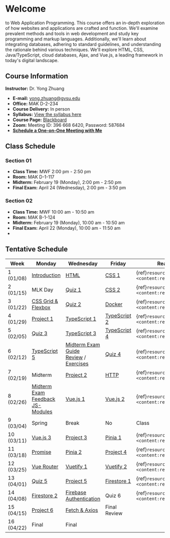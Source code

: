 # Welcome

to Web Application Programming. This course offers an in-depth exploration of how websites and applications are crafted and function. We'll examine prevalent methods and tools in web development and study key programming and markup languages. Additionally, we'll learn about integrating databases, adhering to standard guidelines, and understanding the rationale behind various techniques. We'll explore HTML, CSS, Java/TypeScript, cloud databases, Ajax, and Vue.js, a leading framework in today's digital landscape.

## Course Information

**Instructor:** Dr. Yong Zhuang

- <i class="fa fa-envelope"></i> **E-mail:** [yong.zhuang@gvsu.edu](mailto:yong.zhuang@gvsu.edu)
- <i class="fa fa-building"></i> **Office:** MAK D-2-234
- <i class="fa fa-chalkboard-teacher"></i> **Course Delivery:** In person
- <i class="fa fa-book-reader"></i> **Syllabus:** [View the syllabus here](assets/pdf/syllabus.pdf)
- <i class="fa fa-book"></i> **Course Page:** [Blackboard](https://lms.gvsu.edu/)
- <i class="fa fa-video"></i> **Zoom:** Meeting ID: 396 668 6420, Password: 587684
- <i class="fa fa-calendar"></i> [**Schedule a One-on-One Meeting with Me**](https://outlook.office.com/bookwithme/user/8e0ad8c680e644aab3c32cd9c13b690b@gvsu.edu/meetingtype/sK-RN8cGbkq2UzIiUaRehA2?anonymous&ep=mlink)

## Class Schedule

### Section 01

- **Class Time:** MWF 2:00 pm - 2:50 pm
- **Room:** MAK D-1-117
- **Midterm:** February 19 (Monday), 2:00 pm - 2:50 pm
- **Final Exam:** April 24 (Wednesday), 2:00 pm - 3:50 pm

### Section 02

- **Class Time:** MWF 10:00 am - 10:50 am
- **Room:** MAK B-1-124
- **Midterm:** February 19 (Monday), 10:00 am - 10:50 am
- **Final Exam:** April 22 (Monday), 10:00 am - 11:50 am
- <!-- Table of Contents will be auto-generated here -->

## Tentative Schedule

| Week | Monday | Wednesday | Friday | Reading |
| --- | --- | --- | --- | --- |
| 1 (01/08) | [Introduction](assets/pdf/Introduction.pdf) | [HTML](assets/pdf/HTML.pptx.pdf) | [CSS 1](assets/pdf/CSS-I.pdf) | {ref}`resources <content:references:w1>` |
| 2 (01/15) | MLK Day | [Quiz 1](quizzes/1) | [CSS 2](assets/pdf/CSS-II.pdf) | {ref}`resources <content:references:w2>` |
| 3 (01/22) | [CSS Grid & Flexbox](assets/pdf/CSS-Grid-Flexbox.pdf) | [Quiz 2](quizzes/2) | [Docker](assets/pdf/Docker.pdf) | {ref}`resources <content:references:w3>` |
| 4 (01/29) | [Project 1](projects/1) | [TypeScript 1](assets/pdf/TypeScript-I.pdf) | [TypeScript 2](assets/pdf/TypeScript-II.pdf) | {ref}`resources <content:references:w4>` |
| 5 (02/05) | [Quiz 3](quizzes/3) | [TypeScript 3](assets/pdf/TypeScript-III.pdf) | [TypeScript 4](assets/pdf/TypeScript-IV.pdf) | {ref}`resources <content:references:w5>` |
| 6 (02/12) | [TypeScript 5](assets/pdf/TypeScript-V.pdf) | [Midterm Exam Guide](exams/midterm-guide) <br/> [Review](assets/pdf/midterm-review.pdf) / [Exercises](exams/midterm-exercises) | [Quiz 4](quizzes/4) | {ref}`resources <content:references:w6>` |
| 7 (02/19) | Midterm | [Project 2](projects/2) | [HTTP](assets/pdf/HTTP.pdf) | {ref}`resources <content:references:w7>` |
| 8 (02/26) | [Midterm Exam Feedback](exams/midterm-answer) <br/> [JS-Modules](assets/pdf/JS-Modules.pdf) | [Vue.js 1](assets/pdf/VueJS-3.x-I.pdf) | [Vue.js 2](assets/pdf/VueJS-3.x-II.pdf) | {ref}`resources <content:references:w8>` |
| 9 (03/04) | Spring | Break | No | Class |
| 10 (03/11) | [Vue.js 3](assets/pdf/VueJS-3.x-III.pdf) | [Project 3](projects/3) | [Pinia 1](assets/pdf/Pinia.pdf) | {ref}`resources <content:references:w10>` |
| 11 (03/18) | [Promise](assets/pdf/Promise.pdf) | [Pinia 2](assets/pdf/Pinia-II.pdf) | [Project 4](projects/4) | {ref}`resources <content:references:w11>` |
| 12 (03/25) | [Vue Router](assets/pdf/Vue-Router4.x.pdf) | [Vuetify 1](assets/pdf/Vuetify-I.pdf) | [Vuetify 2](assets/pdf/Vuetify-II.pdf) | {ref}`resources <content:references:w12>` |
| 13 (04/01) | [Quiz 5](quizzes/5) | [Project 5](projects/5) | [Firestore 1](assets/pdf/Firestore.pdf) | {ref}`resources <content:references:w13>` |
| 14 (04/08) | [Firestore 2](assets/pdf/Firestore-II.pdf) | [Firebase Authentication](assets/pdf/FirebaseUserAuthentication.pdf) | Quiz 6 | {ref}`resources <content:references:w14>` |
| 15 (04/15) | [Project 6]() | [Fetch & Axios]() | Final Review |  |
| 16 (04/22) | Final | Final |  |  |
